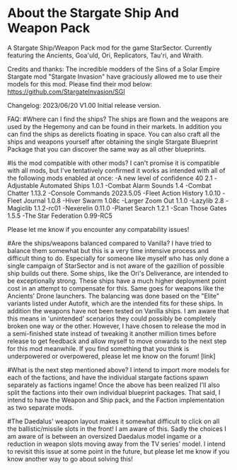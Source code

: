 # About the Stargate Ship And Weapon Pack
A Stargate Ship/Weapon Pack mod for the game StarSector. Currently featuring the Ancients, Goa'uld, Ori, Replicators, Tau'ri, and Wraith.

Credits and thanks:
The incredible modders of the Sins of a Solar Empire Stargate mod "Stargate Invasion" have graciously allowed me to use their models for this mod. Please find their mod below: 
https://github.com/StargateInvasion/SGI

Changelog:
2023/06/20	V1.00	Initial release version.


FAQ:
#Where can I find the ships?
The ships are flown and the weapons are used by the Hegemony and can be found in their markets. In addition you can find the ships as derelicts floating in space. 
You can also craft all the ships and weapons yourself after obtaining the single Stargate Blueprint Package that you can discover the same way as all other blueprints.


#Is the mod compatible with other mods?
I can't promise it is compatible with all mods, but I've tentatively confirmed it works as intended with all of the following mods enabled at once:
-A new level of confidence 40 2.1
-Adjustable Automated Ships 1.0.1
-Combat Alarm Sounds 1.4
-Combat Chatter 1.13.2
-Console Commands 2023.5.05
-Fleet Action History 1.0.10
-Fleet Journal 1.0.8
-Hiver Swarm 1.08c
-Larger Zoom Out 1.1.0
-Lazylib 2.8
-Magiclib 1.1.2-rc01
-Nexerelin 0.11.0
-Planet Search 1.2.1
-Scan Those Gates 1.5.5
-The Star Federation 0.99-RC5

Please let me know if you encounter any compatability issues!


#Are the ships/weapons balanced compared to Vanilla?
I have tried to balance them somewhat but this is a very time intensive process and difficult thing to do. Especially for someone like myself who has only done a single campaign of StarSector and is not aware of the gazillion of possible ship builds out there. 
Some ships, like the Ori's Deliverance, are intended to be exceptionally strong. These ships have a much higher deployment point cost in an attempt to compensate for this. Same goes for weapons like the Ancients' Drone launchers.
The balancing was done based on the "Elite" variants listed under Autofit, which are the intended fits for these ships. In addition the weapons have not been tested on Vanilla ships. I am aware that this means in 'unintended' scenarios they could possibly be completely broken one way or the other.
However, I have chosen to release the mod in a semi-finished state instead of tweaking it another million times before release to get feedback and allow myself to move onwards to the next step for this mod meanwhile.
If you find something that you think is underpowered or overpowered, please let me know on the forum!
[link]


#What is the next step mentioned above?
I intend to import more models for each of the factions, and have the individual stargate factions spawn separately as factions ingame!
Once the above has been realized I'll also split the factions into their own individual blueprint packages.
That said, I intend to have the Weapon and Ship pack, and the Faction implementation as two separate mods.


#The Daedalus' weapon layout makes it somewhat difficult to click on all the ballistic/missile slots in the front!
I am aware of this. Sadly the choices I am aware of is between an oversized Daedalus model ingame or a reduction in weapon slots moving away from the TV series' model. 
I intend to revisit this issue at some point in the future, but please let me know if you know another way to go about solving this!